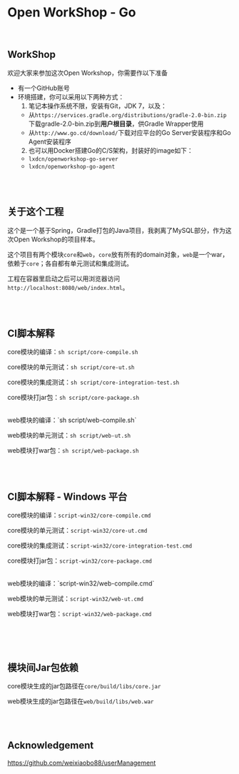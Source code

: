 Open WorkShop - Go
==================

<br />

WorkShop
--------

欢迎大家来参加这次Open Workshop，你需要作以下准备

  - 有一个GitHub账号
  - 环境搭建，你可以采用以下两种方式：
    1. 笔记本操作系统不限，安装有Git，JDK 7，以及：
      - 从`https://services.gradle.org/distributions/gradle-2.0-bin.zip`下载gradle-2.0-bin.zip到**用户根目录**，供Gradle Wrapper使用
      - 从`http://www.go.cd/download/`下载对应平台的Go Server安装程序和Go Agent安装程序
    2. 也可以用Docker搭建Go的C/S架构，封装好的image如下：
      - `lxdcn/openworkshop-go-server`
      - `lxdcn/openworkshop-go-agent`


<br /><br />

关于这个工程
-----------

这个是一个基于Spring，Gradle打包的Java项目，我剥离了MySQL部分，作为这次Open Workshop的项目样本。

这个项目有两个模块`core`和`web`，`core`放有所有的domain对象，`web`是一个war，依赖于`core`；各自都有单元测试和集成测试。

工程在容器里启动之后可以用浏览器访问`http://localhost:8080/web/index.html`。




<br /><br />

CI脚本解释
---------

core模块的编译：`sh script/core-compile.sh`

core模块的单元测试：`sh script/core-ut.sh`

core模块的集成测试：`sh script/core-integration-test.sh`

core模块打jar包：`sh script/core-package.sh`

<br />
web模块的编译：`sh script/web-compile.sh`

web模块的单元测试：`sh script/web-ut.sh`

web模块打war包：`sh script/web-package.sh`


<br /><br />


CI脚本解释 - Windows 平台
------------------------

core模块的编译：`script-win32/core-compile.cmd`

core模块的单元测试：`script-win32/core-ut.cmd`

core模块的集成测试：`script-win32/core-integration-test.cmd`

core模块打jar包：`script-win32/core-package.cmd`

<br />
web模块的编译：`script-win32/web-compile.cmd`

web模块的单元测试：`script-win32/web-ut.cmd`

web模块打war包：`script-win32/web-package.cmd`


<br /><br /><br />


模块间Jar包依赖
---------------
core模块生成的jar包路径在`core/build/libs/core.jar`

web模块生成的jar包路径在`web/build/libs/web.war`

<br /><br />

Acknowledgement
---------------

https://github.com/weixiaobo88/userManagement

